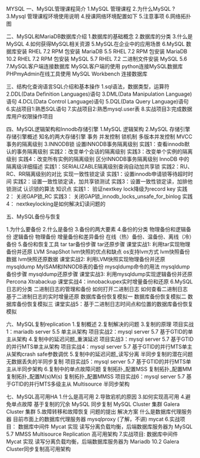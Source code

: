 MYSQL
一、MySQL管理课程简介
1.MySQL 管理课程
2.为什么MySQL ?
3.Mysql 管理课程环境使用说明
4.授课网络环境配置如下
5.注意事项
6.网络拓扑图

二、MySQL和MariaDB数据库介绍
1.数据库的基础概念
2.数据库的分类
3.什么是MySQL
4.如何获得MySQL相关资源
5.MySQL在企业中的应用场景
6.MySQL 数据库安装
	RHEL 7.2 RPM 包安装 MariaDB 5.5
	RHEL 7.2 RPM 包安装 MariaDB 10.2
	RHEL 7.2 RPM 包安装 MySQL 5.7
	RHEL 7.2 二进制文件安装 MySQL 5.6
7.MySQL客户端连接数据库
	MySQL客户端的使用
	python连接MySQL数据库
	PHPmyAdmin在线工具使用
	MySQL Workbench 连接数据库

三、结构化查询语言SQL介绍和基本操作
1.sql语法，数据类型，运算符
2.DDL(Data Definition Languages)语句
3.DML(Data Manipulation Language)语句
4.DCL(Data Control Language)语句
5.DQL(Data Query Language)语句
6.实战项目1:熟悉SQL语句
7.实战项目2:熟悉mysql.user表
8.实战项目3:完成数据库用户权限操作项目

四、MySQL逻辑架构和Innodb存储引擎
1.MySQL 逻辑架构
2.MySQL 存储引擎
	存储引擎概述
	知名的两大存储引擎
	事务
	并发控制
	锁机制
	多版本并发控制 MVCC
	事务的隔离级别
3.INNODB锁
	设置INNODB事务隔离级别
		实践1：查看innodb默认的事务隔离级别
		实践2：改变单个会话的隔离级别
		实践3：改变单个实例的隔离级别
		实践4：改变所有实例的隔离级别
	区分INNODB事务隔离级别
		InnoDB 中的隔离级详细描述
		实践1：SERIALIZABLE隔离级别查询自动加共享锁
		实践2：RU、RC、RR隔离级别的对比
	实现一致性锁定读
		实践1：设置innodb申请锁等待超时时间
		实践2：设置一致性锁定读，加共享锁测试
		实践3：设置一致性锁定读，加排他锁测试
	认识锁的算法
		知识点
		实践1： 验证nextkey
		lock降级为record key
		实践2： 关闭GAP锁_RC
		实践3： 关闭GAP锁_innodb_locks_unsafe_for_binlog
		实践4： nextkeylocking是如何解决幻读问题的

五、MySQL备份与恢复

1.为什么要备份
2.什么是备份
3.备份的两大要素
4.备份的分类
	物理备份和逻辑备份
		逻辑备份
		物理备份
	增量备份和差异备份
	在线（热）备份、温备份、离线（冷）备份
5.备份和恢复工具
	tar
		tar备份步骤
		tar还原步骤
		课堂实战1: 利用tar实现物理备份并还原
	LVM SnapShot
		lvm快照的优点和缺点
		os支持lvm方式 
		lvm快照备份数据
		lvm快照还原数据
		课堂实战2: 利用LVM快照实现物理备份并还原
	mysqldump
		MyISAM和INNODB表的备份
		mysqldump命令的用法
		mysqldump备份步骤
		mysqldump还原步骤
		课堂实战3: 利用mysqldump实现逻辑备份并还原
	Percona Xtrabackup
	课堂实战4：innobackupex实时增量备份和还原
6.MySQL 日志的分类
	二进制日志的管理和备份
		如何打开二进制日志
		如何查看二进制日志
		基于二进制日志的实时增量还原
	数据库备份恢复模拟一
	数据库备份恢复模拟二
	数据库备份恢复模拟三
	课堂实战5：基于二进制日志时间点和位置的数据库备份恢复模拟

六、MySQL复制replication 
1.复制概述
2.复制解决的问题
3.复制的原理
	项目实战1：mariadb server 5.5 单主从架构
	项目实战2：mysql server 5.7 基于GTID的单主从架构
4.复制中的延迟问题_重演延迟
	项目实战3：mysql server 5.7 基于GTID的并行MTS单主从架构
	项目实战4：mysql server 5.7 基于GTID的并行MTS单主从架构crash safe参数调优
5.复制中的延迟问题_读写分离
	半同步复制的潜在问题
	无数据丢失的半同步复制
	项目实战5：mysql server 5.7 基于GTID的并行MTS单主从半同步架构
6.复制中的单点故障问题
	复制拓扑_配置MSS
	复制拓扑_配置MM
	复制拓扑_配置M(s)M(s)
	复制拓扑_配置MMSS
	项目实战6：mysql server 5.7 基于GTID的并行MTS多级主从 Multisource 半同步架构

七、MySQL高可用HA
1.什么是高可用
2.导致宕机的原因
3.如何实现高可用
4.避免单点故障
	基于复制的冗余
	MySQL 同步复制
		MySQL Cluster 集群
		Galera Cluster 集群
5.故障转移和故障恢复
	问题的提出
	解决方案
	什么是数据库代理服务器
	目前市面上的数据库代理服务器
		mysqlproxy (了解，不讲)
		mycat
6.实战项目： 数据库中间件 Mycat 实现 读写分离负载均衡，后端数据库服务器为 MySQL 5.7 MMSS Multisource Replication 高可用架构
7.实战项目:  数据库中间件 Mycat 实现 读写分离负载均衡，后端数据库服务器为 Mariadb 10.2 Galera Cluster同步复制高可用架构
